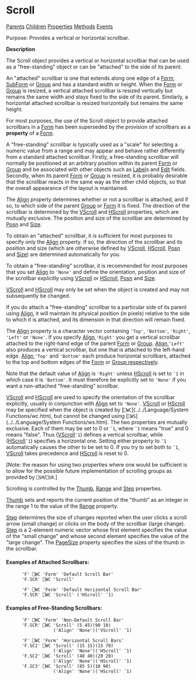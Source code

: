




<h1 class="heading"><span class="name">Scroll</span></h1>

[Parents](../ParentLists/Scroll.htm) [Children](../ChildLists/Scroll.htm) [Properties](../PropLists/Scroll.htm) [Methods](../MethodLists/Scroll.htm) [Events](../EventLists/Scroll.htm)


Purpose: Provides a vertical or horizontal scrollbar.


**Description**


The Scroll object provides a vertical or horizontal scrollbar that can be used as a "free-standing" object or can be "attached" to the side of its parent.



An "attached" scrollbar is one that extends along one edge of a [Form](../a-z/form.md), [SubForm](../a-z/subform.md) or [Group](../a-z/group.md) and has a standard width or height. When the [Form](../a-z/form.md) or [Group](../a-z/group.md) is resized, a vertical attached scrollbar is resized vertically but remains the same width and stays fixed to the side of its parent. Similarly, a horizontal attached scrollbar is resized horizontally but remains the same height.


For most purposes, the use of the Scroll object to provide attached scrollbars in a [Form](../a-z/form.md) has been superseded by the provision of scrollbars as a **property** of a [Form](../a-z/form.md).


A "free-standing" scrollbar is typically used as a "scale" for selecting a numeric value from a range and may appear and behave rather differently from a standard attached scrollbar. Firstly, a free-standing scrollbar will normally be positioned at an arbitrary position within its parent [Form](../a-z/form.md) or [Group](../a-z/group.md) and be associated with other objects such as [Label](../a-z/label.md)s and [Edit](../a-z/edit.md) fields. Secondly, when its parent [Form](../a-z/form.md) or [Group](../a-z/group.md) is resized, it is probably desirable that the scrollbar reacts in the same way as the other child objects, so that the overall appearance of the layout is maintained.


The [Align](../a-z/align.md) property determines whether or not a scrollbar is attached, and if so, to which side of the parent [Group](../a-z/group.md) or [Form](../a-z/form.md) it is fixed. The direction of the scrollbar is determined by the [VScroll](../a-z/vscroll.md) and [HScroll](../a-z/hscroll.md) properties, which are mutually exclusive. The position and size of the scrollbar are determined by [Posn](../a-z/posn.md) and [Size](../a-z/size.md).


To obtain an "attached" scrollbar, it is sufficient for most purposes to specify only the [Align](../a-z/align.md) property. If so, the direction of the scrollbar and its position and size (which are otherwise defined by [VScroll](../a-z/vscroll.md), [HScroll](../a-z/hscroll.md), [Posn](../a-z/posn.md) and [Size](../a-z/size.md)) are determined automatically for you.


To obtain a "free-standing" scrollbar, it is recommended for most purposes that you set [Align](../a-z/align.md) to `'None'` and define the orientation, position and size of the scrollbar explicitly using [VScroll](../a-z/vscroll.md) or [HScroll](../a-z/hscroll.md), [Posn](../a-z/posn.md) and [Size](../a-z/size.md).


[VScroll](../a-z/vscroll.md) and [HScroll](../a-z/hscroll.md) may only be set when the object is created and may not subsequently be changed.


If you do attach a "free-standing" scrollbar to a particular side of its parent using [Align](../a-z/align.md), it will maintain its physical position (in pixels) relative to the side to which it is attached, and its dimension in that direction will remain fixed.


The [Align](../a-z/align.md) property is a character vector containing `'Top'`, `'Bottom'`, `'Right'`, `'Left'` or `'None'`. If you specify [Align ](../a-z/align.md)`'Right'` you get a vertical scrollbar attached to the right-hand edge of the parent [Form](../a-z/form.md) or [Group](../a-z/group.md). [Align ](../a-z/align.md)`'Left'` also produces a vertical scrollbar, but one that is attached to the left-hand edge. [Align ](../a-z/align.md)`'Top'` and `'Bottom'` each produce horizontal scrollbars, attached  to the top and bottom edges of the [Form](../a-z/form.md) or [Group respectively](../a-z/group.md).


Note that the default value of [Align](../a-z/align.md) is `'Right'` unless [HScroll](../a-z/hscroll.md) is set to `¯1` in which case it is `'Bottom'`. It must therefore be explicitly set to `'None'` if you want a non-attached "free-standing" scrollbar.


[VScroll](../a-z/vscroll.md) and [HScroll](../a-z/hscroll.md) are used to specify the orientation of the scrollbar explicitly, usually in conjunction with [Align](../a-z/align.md) set to `'None'`. [VScroll](../a-z/vscroll.md) or [HScroll](../a-z/hscroll.md) may be specified when the object is created by [`⎕WC`](../../Language/System Functions/wc.htm), but cannot be changed using [`⎕WS`](../../Language/System Functions/ws.htm). The two properties are mutually exclusive. Each of them may be set to 0 or `¯1`, where `¯1` means "true" and 0 means "false". Thus ([VScroll](../a-z/vscroll.md)`¯1`) defines a vertical scrollbar, while ([HScroll](../a-z/hscroll.md)`¯1`) specifies a horizontal one. Setting either property to `¯1` automatically causes the other to be set to 0. If you try to set both to `¯1`, [VScroll](../a-z/vscroll.md) takes precedence and [HScroll](../a-z/hscroll.md) is reset to 0.


[Note: the reason for using two properties where one would be sufficient is to allow for the possible future implementation of scrolling groups as provided by `⎕SM`/`⎕SR`.]


Scrolling is controlled by the [Thumb](../a-z/thumb.md), [Range](../a-z/range.md) and [Step](../a-z/step.md) properties.


[Thumb](../a-z/thumb.md) sets and reports the current position of the "thumb" as an integer in the range 1 to the value of the [Range](../a-z/range.md) property.


[Step](../a-z/step.md) determines the size of changes reported when the user clicks a scroll arrow (small change) or clicks on the body of the scrollbar (large change). [Step](../a-z/step.md) is a 2-element numeric vector whose first element specifies the value of the "small change" and whose second element specifies the value of the "large change". The [PageSize](../a-z/pagesize.md) property specifies the sizes of the thumb in the scrollbar.

#### Examples of Attached Scrollbars:
```apl
      'F' ⎕WC 'Form' 'Default Scroll Bar'
      'F.SCR' ⎕WC 'Scroll'

      'F' ⎕WC 'Form' 'Default Horizontal Scroll Bar'
      'F.SCR' ⎕WC 'Scroll' ('HScroll' ¯1)
```

#### Examples of Free-Standing Scrollbars:
```apl
      'F' ⎕WC 'Form' 'Non-Default Scroll Bar'
      'F.SCR' ⎕WC 'Scroll' (5 45)(90 10)
                  ('Align' 'None')('VScroll' ¯1)

      'F' ⎕WC 'Form' 'Horizontal Scroll Bars'
      'F.SC1' ⎕WC 'Scroll' (15 15)(15 70)
                  ('Align' 'None')('HScroll' ¯1)
      'F.SC2' ⎕WC 'Scroll' (40 40)(20 20)
                  ('Align' 'None')('HScroll' ¯1)
      'F.SC3' ⎕WC 'Scroll' (85 5)(10 90)
                  ('Align' 'None')('HScroll' ¯1)
```


